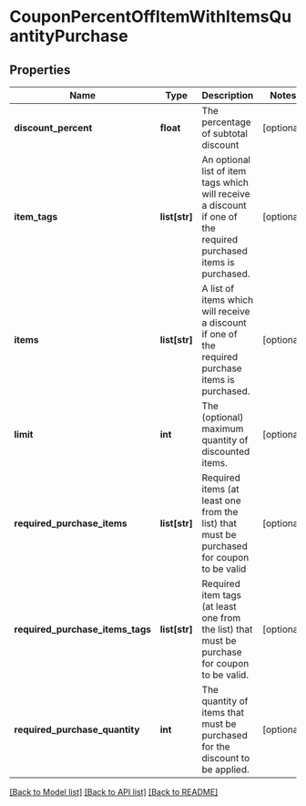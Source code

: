 # CouponPercentOffItemWithItemsQuantityPurchase

## Properties
Name | Type | Description | Notes
------------ | ------------- | ------------- | -------------
**discount_percent** | **float** | The percentage of subtotal discount | [optional] 
**item_tags** | **list[str]** | An optional list of item tags which will receive a discount if one of the required purchased items is purchased. | [optional] 
**items** | **list[str]** | A list of items which will receive a discount if one of the required purchase items is purchased. | [optional] 
**limit** | **int** | The (optional) maximum quantity of discounted items. | [optional] 
**required_purchase_items** | **list[str]** | Required items (at least one from the list) that must be purchased for coupon to be valid | [optional] 
**required_purchase_items_tags** | **list[str]** | Required item tags (at least one from the list) that must be purchase for coupon to be valid. | [optional] 
**required_purchase_quantity** | **int** | The quantity of items that must be purchased for the discount to be applied. | [optional] 

[[Back to Model list]](../README.md#documentation-for-models) [[Back to API list]](../README.md#documentation-for-api-endpoints) [[Back to README]](../README.md)


